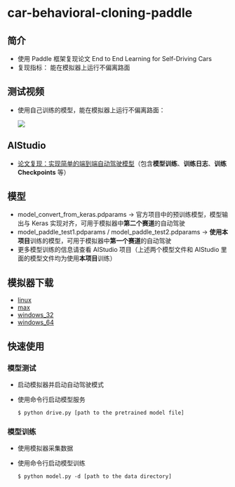 # car-behavioral-cloning-paddle
## 简介
* 使用 Paddle 框架复现论文 End to End Learning for Self-Driving Cars
* 复现指标： 能在模拟器上运行不偏离路面

## 测试视频
* 使用自己训练的模型，能在模拟器上运行不偏离路面：

  ![](https://img-blog.csdnimg.cn/f11007092340466e8a64155ce0283141.gif)

## AIStudio
* [论文复现：实现简单的端到端自动驾驶模型](https://aistudio.baidu.com/aistudio/projectdetail/2253679)（包含**模型训练**、**训练日志**、**训练 Checkpoints** 等）


## 模型
* model_convert_from_keras.pdparams -> 官方项目中的预训练模型，模型输出与 Keras 实现对齐，可用于模拟器中**第二个赛道**的自动驾驶
* model_paddle_test1.pdparams / model_paddle_test2.pdparams -> **使用本项目**训练的模型，可用于模拟器中**第一个赛道**的自动驾驶
* 更多模型训练的信息请查看 AIStudio 项目（上述两个模型文件和 AIStudio 里面的模型文件均为使用**本项目**训练）

## 模拟器下载
* [linux](https://d17h27t6h515a5.cloudfront.net/topher/2016/November/5831f0f7_simulator-linux/simulator-linux.zip)
* [max](https://d17h27t6h515a5.cloudfront.net/topher/2016/November/5831f290_simulator-macos/simulator-macos.zip)
* [windows_32](https://d17h27t6h515a5.cloudfront.net/topher/2016/November/5831f4b6_simulator-windows-32/simulator-windows-32.zip)
* [windows_64](https://d17h27t6h515a5.cloudfront.net/topher/2016/November/5831f3a4_simulator-windows-64/simulator-windows-64.zip)

## 快速使用
### 模型测试
* 启动模拟器并启动自动驾驶模式
* 使用命令行启动模型服务

  ```shell
  $ python drive.py [path to the pretrained model file]
  ```

### 模型训练
* 使用模拟器采集数据
* 使用命令行启动模型训练

  ```shell
  $ python model.py -d [path to the data directory]
  ```
